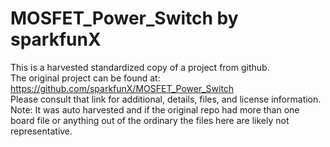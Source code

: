 
# MOSFET_Power_Switch by sparkfunX  
This is a harvested standardized copy of a project from github.  
The original project can be found at:  
https://github.com/sparkfunX/MOSFET_Power_Switch  
Please consult that link for additional, details, files, and license information.  
Note: It was auto harvested and if the original repo had more than one board file or anything out of the ordinary the files here are likely not representative.  
    
